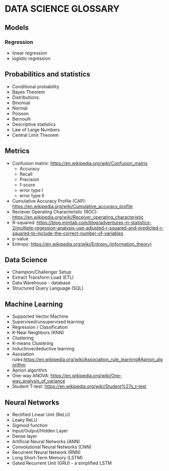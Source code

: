 # DATA SCIENCE GLOSSARY

## Models
### Regression
* linear regression
* logistic regression
## Probabilitics and statistics
* Conditional probability
* Bayes Theorem
* Distributions:
 * Binomial
 * Normal
 * Poisson
 * Bernoulli
* Descriptive statistics
* Law of Large Numbers
* Central Limit Theorem
## Metrics
* Confusion matrix: https://en.wikipedia.org/wiki/Confusion_matrix
  * Accuracy
  * Recall
  * Precision
  * f-score
  * error type I
  * error type II
* Cumulative Accuracy Profile (CAP): https://en.wikipedia.org/wiki/Cumulative_accuracy_profile
* Reciever Operating Characteristic (ROC): https://en.wikipedia.org/wiki/Receiver_operating_characteristic
* R-squared: https://blog.minitab.com/blog/adventures-in-statistics-2/multiple-regession-analysis-use-adjusted-r-squared-and-predicted-r-squared-to-include-the-correct-number-of-variables
* p-value
* Entropy: https://en.wikipedia.org/wiki/Entropy_(information_theory)

## Data Science
* Champion/Challenger Setup
* Extract Transform Load (ETL)
* Data Warehouse - database 
* Structured Query Language (SQL)

## Machine Learning
* Supported Vector Machine
* Supervised/unsupervised learning
* Regression / Classification
* K-Near Neighbors (KNN)
* Clustering
* K-means Clustering
* Inductinve/deductive learning
* Asosiation rules:https://en.wikipedia.org/wiki/Association_rule_learning#Apriori_algorithm
 * Apriori algorithm
* One-way ANOVA: https://en.wikipedia.org/wiki/One-way_analysis_of_variance
* Student T-test: https://en.wikipedia.org/wiki/Student%27s_t-test

## Neural Networks
* Rectified Linear Unit (ReLU)
* Leaky ReLU
* Sigmoid function
* Input/Output/Hidden Layer
* Dense layer
* Artificial Neural Networks (ANN)
* Convolutional Neural Networks (CNN)
* Recurrent Neural Network (RNN)
* Long Short-Term Memory (LSTM)
* Gated Recurrent Unit (GRU) - a simplified LSTM
